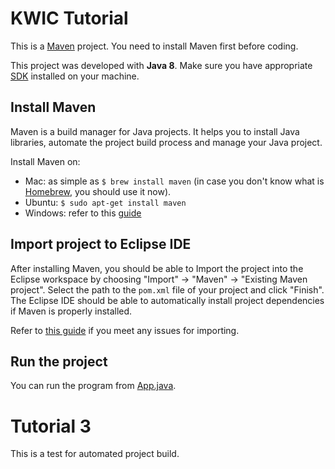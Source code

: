# KWIC Tutorial
This is a [Maven](https://maven.apache.org/index.html) project. You need to install Maven first before coding.

This project was developed with **Java 8**. Make sure you have appropriate [SDK](http://www.oracle.com/technetwork/java/javase/downloads/jdk8-downloads-2133151.html) installed on your machine.

## Install Maven
Maven is a build manager for Java projects. It helps you to install Java libraries, automate the project build process and manage your Java project.

Install Maven on:
* Mac: as simple as `$ brew install maven` (in case you don't know what is [Homebrew](http://brew.sh/), you should use it now).
* Ubuntu: `$ sudo apt-get install maven`
* Windows: refer to this [guide](https://www.mkyong.com/maven/how-to-install-maven-in-windows/)

## Import project to Eclipse IDE
After installing Maven, you should be able to Import the project into the Eclipse workspace by choosing "Import" -> "Maven" -> "Existing Maven project". Select the path to the `pom.xml` file of your project and click "Finish". The Eclipse IDE should be able to automatically install project dependencies if Maven is properly installed.

Refer to [this guide](http://stackoverflow.com/questions/2061094/importing-maven-project-into-eclipse) if you meet any issues for importing.

## Run the project
You can run the program from [App.java](https://github.com/Gisonrg-in-NUS/KWIC-demo/blob/master/src/main/java/sg/edu/nus/comp/cs3219/App.java).

# Tutorial 3
This is a test for automated project build.
